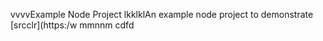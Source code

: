 vvvvExample Node Project
lkklklAn example node project to demonstrate [srcclr](https:/w
mmnnm
   cdfd
